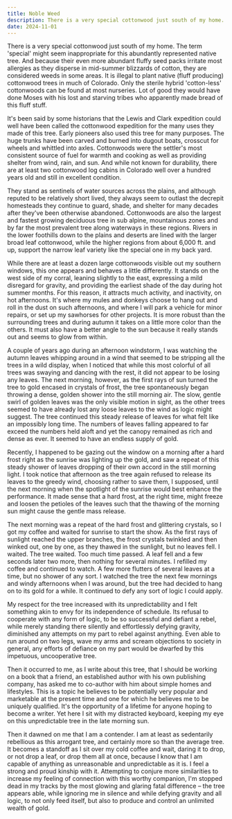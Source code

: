 ```yaml
---
title: Noble Weed
description: There is a very special cottonwood just south of my home...
date: 2024-11-01
---
```

There is a very special cottonwood just south of my home. The term 'special' might seem inappropriate for this abundantly represented native tree. And because their even more abundant fluffy seed packs irritate most allergies as they disperse in mid-summer blizzards of cotton, they are considered weeds in some areas. It is illegal to plant native (fluff producing) cottonwood trees in much of Colorado. Only the sterile hybrid 'cotton-less' cottonwoods can be found at most nurseries. Lot of good they would have done Moses with his lost and starving tribes who apparently made bread of this fluff stuff.  

It's been said by some historians that the Lewis and Clark expedition could well have been called the cottonwood expedition for the many uses they made of this tree. Early pioneers also used this tree for many purposes. The huge trunks have been carved and burned into dugout boats, crosscut for wheels and whittled into axles. Cottonwoods were the settler's most consistent source of fuel for warmth and cooking as well as providing shelter from wind, rain, and sun. And while not known for durability, there are at least two cottonwood log cabins in Colorado well over a hundred years old and still in excellent condition.

They stand as sentinels of water sources across the plains, and although reputed to be relatively short lived, they always seem to outlast the decrepit homesteads they continue to guard, shade, and shelter for many decades after they've been otherwise abandoned. Cottonwoods are also the largest and fastest growing deciduous tree in sub alpine, mountainous zones and by far the most prevalent tree along waterways in these regions. Rivers in the lower foothills down to the plains and deserts are lined with the larger broad leaf cottonwood, while the higher regions from about 6,000 ft. and up, support the narrow leaf variety like the special one in my back yard.  

While there are at least a dozen large cottonwoods visible out my southern windows, this one appears and behaves a little differently. It stands on the west side of my corral, leaning slightly to the east, expressing a mild disregard for gravity, and providing the earliest shade of the day during hot summer months. For this reason, it attracts much activity, and inactivity, on hot afternoons. It's where my mules and donkeys choose to hang out and roll in the dust on such afternoons, and where I will park a vehicle for minor repairs, or set up my sawhorses for other projects. It is more robust than the surrounding trees and during autumn it takes on a little more color than the others. It must also have a better angle to the sun because it really stands out and seems to glow from within.

A couple of years ago during an afternoon windstorm, I was watching the autumn leaves whipping around in a wind that seemed to be stripping all the trees in a wild display, when I noticed that while this most colorful of all trees was swaying and dancing with the rest, it did not appear to be losing any leaves. The next morning, however, as the first rays of sun turned the tree to gold encased in crystals of frost, the tree spontaneously began throwing a dense, golden shower into the still morning air. The slow, gentle swirl of golden leaves was the only visible motion in sight, as the other trees seemed to have already lost any loose leaves to the wind as logic might suggest. The tree continued this steady release of leaves for what felt like an impossibly long time. The numbers of leaves falling appeared to far exceed the numbers held aloft and yet the canopy remained as rich and dense as ever. It seemed to have an endless supply of gold.

Recently, I happened to be gazing out the window on a morning after a hard frost right as the sunrise was lighting up the gold, and saw a repeat of this steady shower of leaves dropping of their own accord in the still morning light. I took notice that afternoon as the tree again refused to release its leaves to the greedy wind, choosing rather to save them, I supposed, until the next morning when the spotlight of the sunrise would best enhance the performance. It made sense that a hard frost, at the right time, might freeze and loosen the petioles of the leaves such that the thawing of the morning sun might cause the gentle mass release.

The next morning was a repeat of the hard frost and glittering crystals, so I got my coffee and waited for sunrise to start the show. As the first rays of sunlight reached the upper branches, the frost crystals twinkled and then winked out, one by one, as they thawed in the sunlight, but no leaves fell. I waited.  The tree waited. Too much time passed. A leaf fell and a few seconds later two more, then nothing for several minutes. I refilled my coffee and continued to watch. A few more flutters of several leaves at a time, but no shower of any sort. I watched the tree the next few mornings and windy afternoons when I was around, but the tree had decided to hang on to its gold for a while. It continued to defy any sort of logic I could apply.

My respect for the tree increased with its unpredictability and I felt something akin to envy for its independence of schedule. Its refusal to cooperate with any form of logic, to be so successful and defiant a rebel, while merely standing there silently and effortlessly defying gravity, diminished any attempts on my part to rebel against anything. Even able to run around on two legs, wave my arms and scream objections to society in general, any efforts of defiance on my part would be dwarfed by this impetuous, uncooperative tree.

Then it occurred to me, as I write about this tree, that I should be working on a book that a friend, an established author with his own publishing company, has asked me to co-author with him about simple homes and lifestyles. This is a topic he believes to be potentially very popular and marketable at the present time and one for which he believes me to be uniquely qualified. It's the opportunity of a lifetime for anyone hoping to become a writer. Yet here I sit with my distracted keyboard, keeping my eye on this unpredictable tree in the late morning sun.  

Then it dawned on me that I am a contender. I am at least as sedentarily rebellious as this arrogant tree, and certainly more so than the average tree. It becomes a standoff as I sit over my cold coffee and wait, daring it to drop, or not drop a leaf, or drop them all at once, because I know that I am capable of anything as unreasonable and unpredictable as it is. I feel a strong and proud kinship with it. Attempting to conjure more similarities to increase my feeling of connection with this worthy companion, I'm stopped dead in my tracks by the most glowing and glaring fatal difference – the tree appears able, while ignoring me in silence and while defying gravity and all logic, to not only feed itself, but also to produce and control an unlimited wealth of gold.